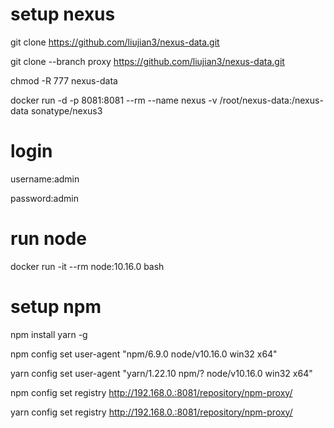 # setup nexus
git clone https://github.com/liujian3/nexus-data.git

git clone --branch proxy https://github.com/liujian3/nexus-data.git

chmod -R 777 nexus-data

docker run -d -p 8081:8081 --rm --name nexus -v /root/nexus-data:/nexus-data sonatype/nexus3
# login
username:admin

password:admin
# run node
docker run -it --rm node:10.16.0 bash
# setup npm
npm install yarn -g

npm config set user-agent "npm/6.9.0 node/v10.16.0 win32 x64"

yarn config set user-agent "yarn/1.22.10 npm/? node/v10.16.0 win32 x64"

npm config set registry http://192.168.0.:8081/repository/npm-proxy/

yarn config set registry http://192.168.0.:8081/repository/npm-proxy/
